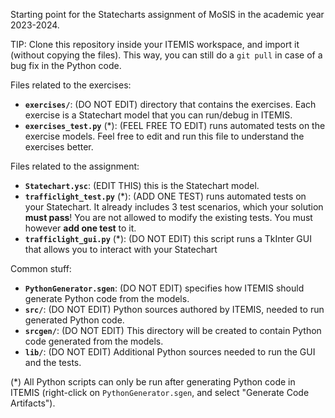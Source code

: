 Starting point for the Statecharts assignment of MoSIS in the academic year 2023-2024.

TIP: Clone this repository inside your ITEMIS workspace, and import it (without copying the files). This way, you can still do a `git pull` in case of a bug fix in the Python code.

Files related to the exercises:
  - **`exercises/`**: (DO NOT EDIT) directory that contains the exercises. Each exercise is a Statechart model that you can run/debug in ITEMIS.
  - **`exercises_test.py`** (\*): (FEEL FREE TO EDIT) runs automated tests on the exercise models. Feel free to edit and run this file to understand the exercises better.


Files related to the assignment:
  - **`Statechart.ysc`**: (EDIT THIS) this is the Statechart model.
  - **`trafficlight_test.py`** (\*): (ADD ONE TEST) runs automated tests on your Statechart. It already includes 3 test scenarios, which your solution **must pass**! You are not allowed to modify the existing tests. You must however **add one test** to it.
  - **`trafficlight_gui.py`** (\*): (DO NOT EDIT) this script runs a TkInter GUI that allows you to interact with your Statechart


Common stuff:
  - **`PythonGenerator.sgen`**: (DO NOT EDIT) specifies how ITEMIS should generate Python code from the models.
  - **`src/`**: (DO NOT EDIT) Python sources authored by ITEMIS, needed to run generated Python code.
  - **`srcgen/`**: (DO NOT EDIT) This directory will be created to contain Python code generated from the models.
  - **`lib/`**: (DO NOT EDIT) Additional Python sources needed to run the GUI and the tests.

(\*) All Python scripts can only be run after generating Python code in ITEMIS (right-click on `PythonGenerator.sgen`, and select "Generate Code Artifacts").
